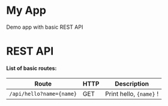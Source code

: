 # My App
Demo app with basic REST API

# REST API
#### List of basic routes:
Route | HTTP | Description
----- | ---- | -----------
`/api/hello?name={name}` | GET | Print hello, `{name}` !
